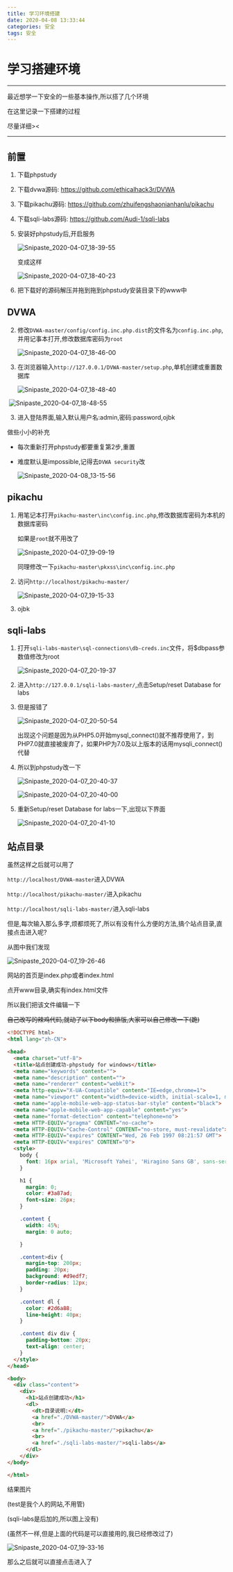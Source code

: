 ```yaml
---
title: 学习环境搭建
date: 2020-04-08 13:33:44
categories: 安全
tags: 安全
---
```

# 学习搭建环境

----

最近想学一下安全的一些基本操作,所以搭了几个环境

在这里记录一下搭建的过程

尽量详细><

----

## 前置

1. 下载phpstudy

2. 下载dvwa源码: https://github.com/ethicalhack3r/DVWA

3. 下载pikachu源码: https://github.com/zhuifengshaonianhanlu/pikachu

4. 下载sqli-labs源码: https://github.com/Audi-1/sqli-labs

5. 安装好phpstudy后,开启服务

   ![Snipaste_2020-04-07_18-39-55](Snipaste_2020-04-07_18-39-55.png)

   变成这样

   ![Snipaste_2020-04-07_18-40-23](Snipaste_2020-04-07_18-40-23.png)

6. 把下载好的源码解压并拖到拖到phpstudy安装目录下的www中

   

## DVWA

2. 修改`DVWA-master/config/config.inc.php.dist`的文件名为`config.inc.php`,并用记事本打开,修改数据库密码为`root`

   ![Snipaste_2020-04-07_18-46-00](Snipaste_2020-04-07_18-46-00.png)

3. 在浏览器输入`http://127.0.0.1/DVWA-master/setup.php`,单机创建或重置数据库

   ![Snipaste_2020-04-07_18-48-40](Snipaste_2020-04-07_18-48-40.png)

​	![Snipaste_2020-04-07_18-48-55](Snipaste_2020-04-07_18-48-55.png)

3. 进入登陆界面,输入默认用户名:admin,密码:password,ojbk



做些小小的补充

- 每次重新打开phpstudy都要重复第2步,重置

- 难度默认是impossible,记得去`DVWA security`改

  ![Snipaste_2020-04-08_13-15-56](Snipaste_2020-04-08_13-15-56.png)





## pikachu

1. 用笔记本打开`pikachu-master\inc\config.inc.php`,修改数据库密码为本机的数据库密码

   如果是`root`就不用改了

   ![Snipaste_2020-04-07_19-09-19](Snipaste_2020-04-07_19-09-19.png)

   同理修改一下`pikachu-master\pkxss\inc\config.inc.php`

2. 访问`http://localhost/pikachu-master/`

   ![Snipaste_2020-04-07_19-15-33](Snipaste_2020-04-07_19-15-33.png)

3. ojbk





## sqli-labs

1. 打开`sqli-labs-master\sql-connections\db-creds.inc`文件，将$dbpass参数值修改为root

   ![Snipaste_2020-04-07_20-19-37](Snipaste_2020-04-07_20-19-37.png)

2. 进入`http://127.0.0.1/sqli-labs-master/`,点击Setup/reset Database for labs

3. 但是报错了

   ![Snipaste_2020-04-07_20-50-54](Snipaste_2020-04-07_20-50-54.png)

   出现这个问题是因为从PHP5.0开始mysql_connect()就不推荐使用了，到PHP7.0就直接被废弃了，如果PHP为7.0及以上版本的话用mysqli_connect()代替

4. 所以到phpstudy改一下

   ![Snipaste_2020-04-07_20-40-37](Snipaste_2020-04-07_20-40-37.png)

   ![Snipaste_2020-04-07_20-40-00](Snipaste_2020-04-07_20-40-00.png)

5. 重新Setup/reset Database for labs一下,出现以下界面

   ![Snipaste_2020-04-07_20-41-10](Snipaste_2020-04-07_20-41-10.png)





## 站点目录

虽然这样之后就可以用了

`http://localhost/DVWA-master`进入DVWA

`http://localhost/pikachu-master/`进入pikachu

`http://localhost/sqli-labs-master/`进入sqli-labs

但是,每次输入那么多字,烦都烦死了,所以有没有什么方便的方法,搞个站点目录,直接点击进入呢?



从图中我们发现

![Snipaste_2020-04-07_19-26-46](Snipaste_2020-04-07_19-26-46.png)

网站的首页是index.php或者index.html

点开www目录,确实有index.html文件

所以我们把该文件编辑一下

~~自己改写的辣鸡代码,就动了以下body和排版,大家可以自己修改一下(跪)~~

```html
<!DOCTYPE html>
<html lang="zh-CN">

<head>
  <meta charset="utf-8">
  <title>站点创建成功-phpstudy for windows</title>
  <meta name="keywords" content="">
  <meta name="description" content="">
  <meta name="renderer" content="webkit">
  <meta http-equiv="X-UA-Compatible" content="IE=edge,chrome=1">
  <meta name="viewport" content="width=device-width, initial-scale=1, maximum-scale=1">
  <meta name="apple-mobile-web-app-status-bar-style" content="black">
  <meta name="apple-mobile-web-app-capable" content="yes">
  <meta name="format-detection" content="telephone=no">
  <meta HTTP-EQUIV="pragma" CONTENT="no-cache">
  <meta HTTP-EQUIV="Cache-Control" CONTENT="no-store, must-revalidate">
  <meta HTTP-EQUIV="expires" CONTENT="Wed, 26 Feb 1997 08:21:57 GMT">
  <meta HTTP-EQUIV="expires" CONTENT="0">
  <style>
    body {
      font: 16px arial, 'Microsoft Yahei', 'Hiragino Sans GB', sans-serif;
    }

    h1 {
      margin: 0;
      color: #3a87ad;
      font-size: 26px;
    }

    .content {
      width: 45%;
      margin: 0 auto;

    }

    .content>div {
      margin-top: 200px;
      padding: 20px;
      background: #d9edf7;
      border-radius: 12px;
    }

    .content dl {
      color: #2d6a88;
      line-height: 40px;
    }

    .content div div {
      padding-bottom: 20px;
      text-align: center;
    }
  </style>
</head>

<body>
  <div class="content">
    <div>
      <h1>站点创建成功</h1>
      <dl>
        <dt>目录说明:</dt>
        <a href="./DVWA-master/">DVWA</a>
        <br>
        <a href="./pikachu-master/">pikachu</a>
        <br>
        <a href="./sqli-labs-master/">sqli-labs</a>
      </dl>
    </div>
</body>

</html>


```

结果图片

(test是我个人的网站,不用管)

(sqli-labs是后加的,所以图上没有)

(虽然不一样,但是上面的代码是可以直接用的,我已经修改过了)

![Snipaste_2020-04-07_19-33-16](Snipaste_2020-04-07_19-33-16.png)

那么之后就可以直接点击进入了

